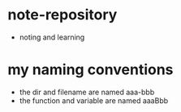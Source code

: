 # note-repository

- noting and learning

# my naming conventions

- the dir and filename are named aaa-bbb
- the function and variable are named aaaBbb